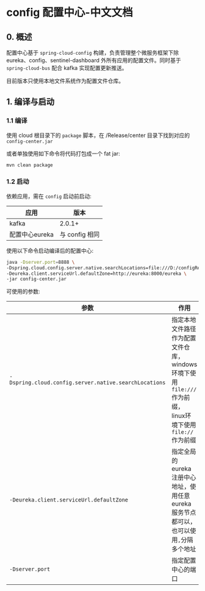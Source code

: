 # config 配置中心-中文文档
## 0. 概述

配置中心基于 `spring-cloud-config` 构建，负责管理整个微服务框架下除 eureka、config、sentinel-dashboard 外所有应用的配置文件。同时基于 `spring-cloud-bus` 配合 kafka 实现配置更新推送。

目前版本只使用本地文件系统作为配置文件仓库。

## 1. 编译与启动
### 1.1 编译
使用 cloud 根目录下的 `package` 脚本，在 /Release/center 目录下找到对应的 `config-center.jar`

或者单独使用如下命令将代码打包成一个 fat jar:

```bash
mvn clean package
```

### 1.2 启动
依赖应用，需在 `config` 启动前启动:

| 应用 | 版本 |
|--------|--------|
|kafka|2.0.1+|
|配置中心eureka|与 config 相同|

使用以下命令启动编译后的配置中心:

```bash
java -Dserver.port=8888 \
-Dspring.cloud.config.server.native.searchLocations=file:///D:/configRepo \
-Deureka.client.serviceUrl.defaultZone=http://eureka:8000/eureka \
-jar config-center.jar
```

可使用的参数:

| 参数 | 作用 | 默认值 |
|---|---|---|
|`-Dspring.cloud.config.server.native.searchLocations`| 指定本地文件路径作为配置文件仓库，windows环境下使用`file:///`作为前缀，linux环境下使用`file://`作为前缀 | file:///D:/configRepo |
|`-Deureka.client.serviceUrl.defaultZone`| 指定全局的eureka注册中心地址，使用任意eureka服务节点都可以，也可以使用`,`分隔多个地址 |http://eureka:8000/eureka|
|`-Dserver.port`| 指定配置中心的端口| 8888|